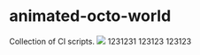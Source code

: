 # animated-octo-world
Collection of CI scripts. 
![](https://travis-ci.org/marek5050/animated-octo-world.svg?branch=master)
1231231
123123
123123

